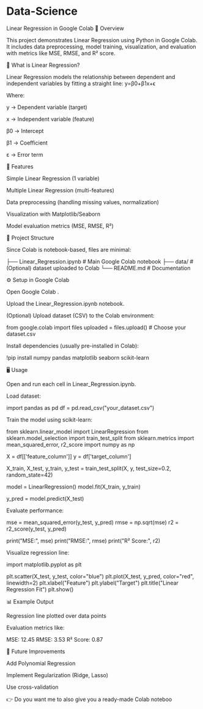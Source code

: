 # Data-Science
Linear Regression in Google Colab
📌 Overview

This project demonstrates Linear Regression using Python in Google Colab. It includes data preprocessing, model training, visualization, and evaluation with metrics like MSE, RMSE, and R² score.

🧮 What is Linear Regression?

Linear Regression models the relationship between dependent and independent variables by fitting a straight line:
y=β0​+β1​x+ϵ

Where:

y → Dependent variable (target)

x → Independent variable (feature)

β0 → Intercept

β1 → Coefficient

ε → Error term

🚀 Features

Simple Linear Regression (1 variable)

Multiple Linear Regression (multi-features)

Data preprocessing (handling missing values, normalization)

Visualization with Matplotlib/Seaborn

Model evaluation metrics (MSE, RMSE, R²)

📂 Project Structure

Since Colab is notebook-based, files are minimal:

├── Linear_Regression.ipynb   # Main Google Colab notebook
├── data/                     # (Optional) dataset uploaded to Colab
└── README.md                 # Documentation

⚙️ Setup in Google Colab

Open Google Colab
.

Upload the Linear_Regression.ipynb notebook.

(Optional) Upload dataset (CSV) to the Colab environment:

from google.colab import files
uploaded = files.upload()  # Choose your dataset.csv


Install dependencies (usually pre-installed in Colab):

!pip install numpy pandas matplotlib seaborn scikit-learn

🖥️ Usage

Open and run each cell in Linear_Regression.ipynb.

Load dataset:

import pandas as pd
df = pd.read_csv("your_dataset.csv")


Train the model using scikit-learn:

from sklearn.linear_model import LinearRegression
from sklearn.model_selection import train_test_split
from sklearn.metrics import mean_squared_error, r2_score
import numpy as np

X = df[['feature_column']]
y = df['target_column']

X_train, X_test, y_train, y_test = train_test_split(X, y, test_size=0.2, random_state=42)

model = LinearRegression()
model.fit(X_train, y_train)

y_pred = model.predict(X_test)


Evaluate performance:

mse = mean_squared_error(y_test, y_pred)
rmse = np.sqrt(mse)
r2 = r2_score(y_test, y_pred)

print("MSE:", mse)
print("RMSE:", rmse)
print("R² Score:", r2)


Visualize regression line:

import matplotlib.pyplot as plt

plt.scatter(X_test, y_test, color="blue")
plt.plot(X_test, y_pred, color="red", linewidth=2)
plt.xlabel("Feature")
plt.ylabel("Target")
plt.title("Linear Regression Fit")
plt.show()

📊 Example Output

Regression line plotted over data points

Evaluation metrics like:

MSE: 12.45
RMSE: 3.53
R² Score: 0.87

🔮 Future Improvements

Add Polynomial Regression

Implement Regularization (Ridge, Lasso)

Use cross-validation

👉 Do you want me to also give you a ready-made Colab noteboo

